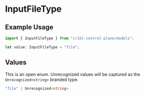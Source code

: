 # InputFileType

## Example Usage

```typescript
import { InputFileType } from "cribl-control-plane/models";

let value: InputFileType = "file";
```

## Values

This is an open enum. Unrecognized values will be captured as the `Unrecognized<string>` branded type.

```typescript
"file" | Unrecognized<string>
```